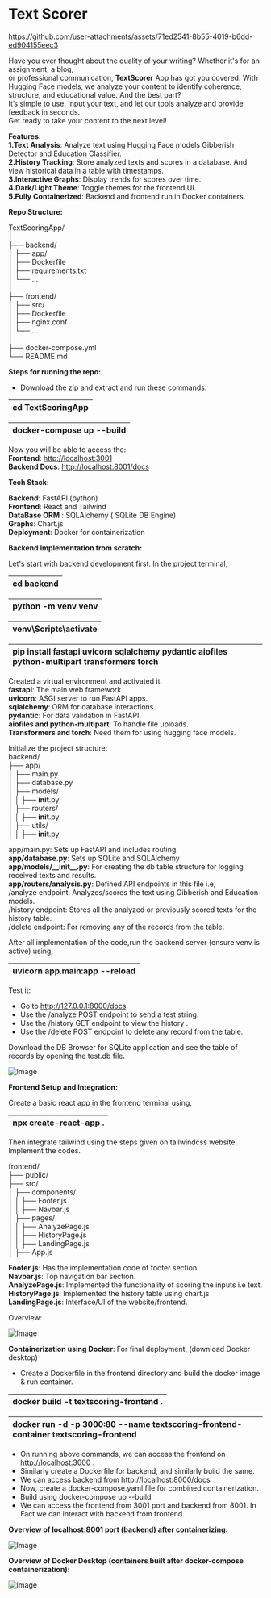 # Text Scorer

https://github.com/user-attachments/assets/71ed2541-8b55-4019-b6dd-ed904155eec3

Have you ever thought about the quality of your writing? Whether it's for an assignment, a blog,  
or professional communication, **TextScorer** App has got you covered. With Hugging Face models, we analyze your content to identify coherence, structure, and educational value. And the best part?  
It’s simple to use. Input your text, and let our tools analyze and provide feedback in seconds.  
Get ready to take your content to the next level\!

**Features:**  
**1.Text Analysis**: Analyze text using Hugging Face models Gibberish Detector and Education  Classifier.   
**2.History Tracking**: Store analyzed texts and scores in a database. And view historical data in a table with timestamps.  
**3.Interactive Graphs**: Display trends for scores over time.   
**4.Dark/Light Theme**: Toggle themes for the frontend UI.   
**5.Fully Containerized**: Backend and frontend run in Docker containers.

**Repo Structure:**

TextScoringApp/  
│  
├── backend/  
│   ├── app/  
│   ├── Dockerfile  
│   ├── requirements.txt  
│   └── ...  
│  
├── frontend/  
│   ├── src/  
│   ├── Dockerfile  
│   ├── nginx.conf  
│   └── ...  
│  
├── docker-compose.yml  
└── README.md

**Steps for running the repo:**

* Download the zip and extract and run these commands:


| cd TextScoringApp |
| :---- |

| docker-compose up \--build |
| :---- |

Now you will be able to access the:   
**Frontend**: [http://localhost:3001](http://localhost:3001)  
**Backend Docs**: [http://localhost:8001/docs](http://localhost:8001/docs)

**Tech Stack:**

**Backend**: FastAPI (python)  
**Frontend**: React and Tailwind  
**DataBase ORM** : SQLAlchemy ( SQLite DB Engine)  
**Graphs**: Chart.js  
**Deployment**: Docker for containerization

**Backend Implementation from scratch:**

Let's start with backend development first. In the project terminal,

| cd backend |
| :---- |

| python \-m venv venv |
| :---- |

|venv\\Scripts\\activate |
| :---- |

| pip install fastapi uvicorn sqlalchemy pydantic aiofiles python-multipart transformers torch |
| :---- |

Created a virtual environment and activated it.  
**fastapi**: The main web framework.  
**uvicorn**: ASGI server to run FastAPI apps.  
**sqlalchemy**: ORM for database interactions.  
**pydantic**: For data validation in FastAPI.  
**aiofiles and python-multipart**: To handle file uploads.  
**Transformers and torch**: Need them for using hugging face models.

Initialize the project structure:  
backend/  
├── app/  
│   ├── main.py  
│   ├── database.py  
│   ├── models/  
│   │   ├── __init__.py  
│   ├── routers/  
│   │   ├── __init__.py  
│   ├── utils/  
│   │   ├── __init__.py


app/main.py: Sets up FastAPI and includes routing.  
**app/database.py**:  Sets up SQLite and SQLAlchemy  
**app/models/\_\_init\_\_.py**: For creating the db table structure for logging received texts and results.  
**app/routers/analysis.py**: Defined API endpoints in this file i.e,  
/analyze endpoint: Analyzes/scores the text using Gibberish and Education models.  
/history endpoint: Stores all the analyzed or previously scored texts for the history table.  
/delete endpoint: For removing any of the records from the table.

After all implementation of the code,run the backend server (ensure venv is active) using,

| uvicorn app.main:app \--reload |
| :---- |

Test it:

* Go to http://127.0.0.1:8000/docs  
* Use the /analyze POST endpoint to send a test string.  
* Use the /history GET endpoint to view the history .  
* Use the /delete POST endpoint to delete any record from the table.

Download the DB Browser for SQLite application and see the table of records by opening the test.db file.

![Image](https://github.com/user-attachments/assets/85eb963c-9ee2-4833-8bb3-bec5477a04e3)

**Frontend Setup and Integration:**

Create a basic react app in the frontend terminal using,

| npx create-react-app . |
| :---- |

Then integrate tailwind using the steps given on tailwindcss website.   
Implement the codes.

frontend/  
├── public/  
├── src/  
│   ├── components/  
│   │   ├── Footer.js  
│   │   ├── Navbar.js  
│   ├── pages/  
│   │   ├── AnalyzePage.js  
│   │   ├── HistoryPage.js  
│   │   ├── LandingPage.js  
│   ├── App.js

   
**Footer.js**: Has the implementation code of footer section.  
**Navbar.js**: Top navigation bar section.  
**AnalyzePage.js**: Implemented the functionality of scoring the inputs i.e text.  
**HistoryPage.js**: Implemented the history table using chart.js  
**LandingPage.js**: Interface/UI of the website/frontend.

Overview:

![Image](https://github.com/user-attachments/assets/08b0a2c9-c644-4062-80f2-947d2fb879e1)

**Containerization using Docker**: For final deployment, (download Docker desktop)

* Create a Dockerfile in the frontend directory and build the docker image & run  container.

| docker build \-t textscoring-frontend . |
| :---- |

| docker run \-d \-p 3000:80 \--name textscoring-frontend-container textscoring-frontend |
| :---- |


* On running above commands, we can access the frontend on [http://localhost:3000](http://localhost:3000) .  
* Similarly create a Dockerfile for backend, and similarly build the same.  
* We can access backend from http://localhost:8000/docs  
* Now, create a docker-compose.yaml file for combined containerization.  
* Build using docker-compose up \--build  
* We can access the frontend from 3001 port and backend from 8001\. In Fact we can interact with backend from frontend. 

**Overview of localhost:8001 port (backend) after containerizing:** 

![Image](https://github.com/user-attachments/assets/60b6d4ba-504a-4503-8890-5c370e626403)

**Overview of Docker Desktop (containers built after docker-compose containerization):**

![Image](https://github.com/user-attachments/assets/a84dbdf5-737a-4cfb-9086-0f211a8a496e)




